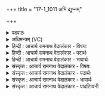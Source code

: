 +++
title = "17-1_1011 अभि द्युभ्नम्"

+++
<details><summary>पदपाठः</summary>

अ꣣भि꣢। द्यु꣣म्न꣢म्। बृ꣣ह꣢त्। य꣡शः꣢꣯। इ꣡षः꣢꣯। प꣣ते। दिदीहि꣢। दे꣣व। देवयु꣢म्। वि। को꣡श꣢꣯म्। म꣣ध्यम꣡म्। यु꣣व। १०११।
</details>

<details><summary>अधिमन्त्रम् (VC)</summary>

- पवमानः सोमः
- ऊर्ध्वसद्मा आङ्गिरसः
- काकुभः प्रगाथः (विषमा ककुप्, समा सतोबृहती)
- ऋषभः
</details>

<details><summary>हिन्दी : आचार्य रामनाथ वेदालंकार - विषयः</summary>

प्रथम ऋचा पूर्वार्चिक में ५७९ क्रमाङ्क पर परमात्मा को सम्बोधन की गयी थी। यहाँ योगिराज आचार्य को सम्बोधन है
</details>

<details><summary>हिन्दी : आचार्य रामनाथ वेदालंकार - पदार्थः</summary>

पदार्थान्वयभाषाः -  हे (इषः पते) विज्ञान के स्वामी योगिप्रवर आचार्य ! आप (द्युम्नम्) अध्यात्म तेज, (बृहद् यशः) विशाल कीर्ति,हम शिष्यों को (अभि) प्राप्त कराइये। हे (देव) योगविद्या से प्रकाशित विद्वन् ! आप (देवयुम्) परमात्मदेव के इच्छुक मुझको (दिदीहि) परमात्मा का दर्शन कराकर प्रकाशित कर दीजिए। (मध्यमं कोशम्) पञ्च कोशों में से बीच में स्थित मेरे मनोमय कोश को (वि युव) उद्घाटित कर दीजिए,जिससे मैं विज्ञानमय और आनन्दमय कोश में आरोहण कर सकूँ ॥१॥
</details>

<details><summary>हिन्दी : आचार्य रामनाथ वेदालंकार - भावार्थः</summary>

भावार्थभाषाः -  योगविद्या में निष्णात आचार्य के अनुशासन में स्थित शिष्य सारी अध्यात्म-विद्या पाकर परमात्मा के साक्षात्कार में समर्थ हो जाता है ॥१॥
</details>

<details><summary>संस्कृत : आचार्य रामनाथ वेदालंकार - विषयः</summary>

तत्र प्रथमा ऋक् पूर्वार्चिके ५७९ क्रमाङ्के परमात्मानं सम्बोधिता। अत्र योगिराड् आचार्यः सम्बोध्यते।
</details>

<details><summary>संस्कृत : आचार्य रामनाथ वेदालंकार - पदार्थः</summary>

पदार्थान्वयभाषाः -  हे (इषः पते) विज्ञानस्य स्वामिन् योगिप्रवर आचार्य ! त्वम् (द्युम्नम्) अध्यात्मं तेजः, (बृहद् यशः) विशालां कीर्तिं च (अभि) शिष्यानस्मान् अभिप्रापय। हे (देव) योगविद्यया प्रकाशित विद्वन् ! त्वम् (देवयुम्) देवं परमात्मानं कामयमानं माम्, (दिदीहि) परमात्मदर्शनेन प्रकाशय। (मध्यमं कोशम्) पञ्चकोशेषु मध्यस्थं मदीयं मनोमयं कोशम् (वि युव) समुद्घाटय,येनाहं विज्ञानमयमानन्दमयं च कोशमारोढुं प्रभवेयम् ॥१॥
</details>

<details><summary>संस्कृत : आचार्य रामनाथ वेदालंकार - भावार्थः</summary>

भावार्थभाषाः -  योगविद्यानिष्णातस्याचार्यस्यानुशासने तिष्ठन् शिष्यः सर्वामध्यात्मविद्यामुपलभ्य परमात्मसाक्षात्कारे समर्थो जायते ॥१॥
</details>

<details><summary>संस्कृत : आचार्य रामनाथ वेदालंकार - पादटिप्पनी</summary>

टिप्पणी:   १. ऋ० ९।१०८।९,‘देव॒युः’ इति पाठः। साम० ५७९।
</details>